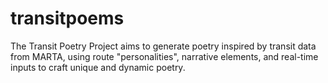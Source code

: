 # transitpoems
The Transit Poetry Project aims to generate poetry inspired by transit data from MARTA, using route "personalities", narrative elements, and real-time inputs to craft unique and dynamic poetry. 
